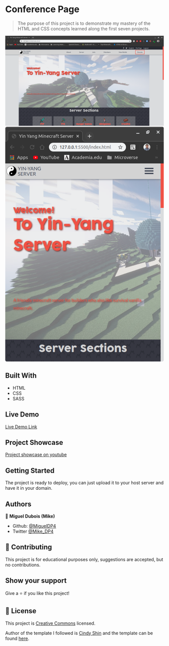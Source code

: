 # Conference Page

> The purpose of this project is to demonstrate my mastery of the HTML and CSS concepts learned along the first seven projects.

![screenshot](./main-screenshot.png)
![screenshot](./mobile-screenshot.png)

## Built With

- HTML
- CSS
- SASS

## Live Demo

[Live Demo Link](https://raw.githack.com/MiguelDP4/capstone-html-css/developing/index.html)

## Project Showcase

[Project showcase on youtube](https://www.youtube.com/watch?v=ayUNlcpEHYw)

## Getting Started

The project is ready to deploy, you can just upload it to your host server and have it in your domain.

## Authors

👤 **Miguel Dubois (Mike)**

- Github: [@MiguelDP4](https://github.com/MiguelDP4)
- Twitter [@Mike_DP4](https://twitter.com/Mike_DP4)

## 🤝 Contributing

This project is for educational purposes only, suggestions are accepted, but no contributions.

## Show your support

Give a ⭐️ if you like this project!

## 📝 License

This project is [Creative Commons](https://creativecommons.org/licenses/by-nc/4.0/) licensed.

Author of the template I followed is [Cindy Shin](https://www.behance.net/adagio07) and the template can be found [here](https://www.behance.net/gallery/29845175/CC-Global-Summit-2015).
